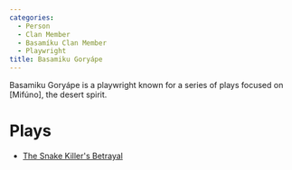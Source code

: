 ```yaml
---
categories:
  - Person
  - Clan Member
  - Basamíku Clan Member
  - Playwright
title: Basamiku Goryápe
---
```


Basamiku Goryápe is a playwright known for a series of plays focused on [Mifúno], the desert spirit.

# Plays

* [The Snake Killer's Betrayal]()
